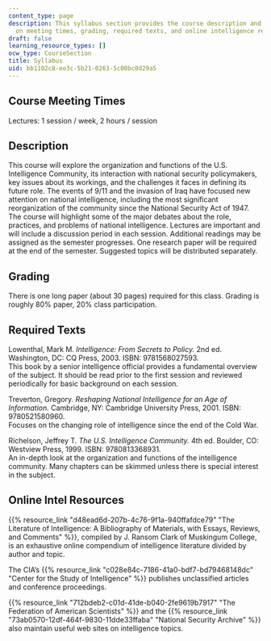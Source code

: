 ```yaml
---
content_type: page
description: This syllabus section provides the course description and information
  on meeting times, grading, required texts, and online intelligence resources.
draft: false
learning_resource_types: []
ocw_type: CourseSection
title: Syllabus
uid: bb1102c8-ee3c-5b21-0263-5c00bc0d29a5
---
```

## Course Meeting Times

Lectures: 1 session / week, 2 hours / session

## Description

This course will explore the organization and functions of the U.S. Intelligence Community, its interaction with national security policymakers, key issues about its workings, and the challenges it faces in defining its future role. The events of 9/11 and the invasion of Iraq have focused new attention on national intelligence, including the most significant reorganization of the community since the National Security Act of 1947. The course will highlight some of the major debates about the role, practices, and problems of national intelligence. Lectures are important and will include a discussion period in each session. Additional readings may be assigned as the semester progresses. One research paper will be required at the end of the semester. Suggested topics will be distributed separately.

## Grading

There is one long paper (about 30 pages) required for this class. Grading is roughly 80% paper, 20% class participation.

## Required Texts

Lowenthal, Mark M. *Intelligence: From Secrets to Policy.* 2nd ed. Washington, DC: CQ Press, 2003. ISBN: 9781568027593.   
This book by a senior intelligence official provides a fundamental overview of the subject. It should be read prior to the first session and reviewed periodically for basic background on each session.

Treverton, Gregory. *Reshaping National Intelligence for an Age of Information.* Cambridge, NY: Cambridge University Press, 2001. ISBN: 9780521580960.   
Focuses on the changing role of intelligence since the end of the Cold War.

Richelson, Jeffrey T. *The U.S. Intelligence Community.* 4th ed. Boulder, CO: Westview Press, 1999. ISBN: 9780813368931.   
An in-depth look at the organization and functions of the intelligence community. Many chapters can be skimmed unless there is special interest in the subject.

## Online Intel Resources

{{% resource_link "d48ead6d-207b-4c76-9f1a-940ffafdce79" "The Literature of Intelligence: A Bibliography of Materials, with Essays, Reviews, and Comments" %}}, compiled by J. Ransom Clark of Muskingum College, is an exhaustive online compendium of intelligence literature divided by author and topic.

The CIA’s {{% resource_link "c028e84c-7186-41a0-bdf7-bd79468148dc" "Center for the Study of Intelligence" %}} publishes unclassified articles and conference proceedings.

{{% resource_link "712bdeb2-c01d-41de-b040-2fe9619b7917" "The Federation of American Scientists" %}} and the {{% resource_link "73ab0570-12df-464f-9830-11dde33ffaba" "National Security Archive" %}} also maintain useful web sites on intelligence topics.